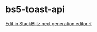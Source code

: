 # bs5-toast-api

[Edit in StackBlitz next generation editor ⚡️](https://stackblitz.com/~/github.com/3omer/bs5-toast-api)